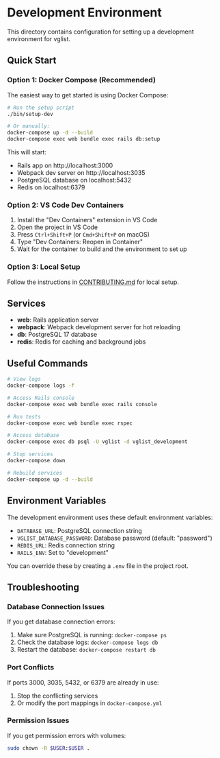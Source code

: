 # Development Environment

This directory contains configuration for setting up a development environment for vglist.

## Quick Start

### Option 1: Docker Compose (Recommended)

The easiest way to get started is using Docker Compose:

```bash
# Run the setup script
./bin/setup-dev

# Or manually:
docker-compose up -d --build
docker-compose exec web bundle exec rails db:setup
```

This will start:
- Rails app on http://localhost:3000
- Webpack dev server on http://localhost:3035
- PostgreSQL database on localhost:5432
- Redis on localhost:6379

### Option 2: VS Code Dev Containers

1. Install the "Dev Containers" extension in VS Code
2. Open the project in VS Code
3. Press `Ctrl+Shift+P` (or `Cmd+Shift+P` on macOS)
4. Type "Dev Containers: Reopen in Container"
5. Wait for the container to build and the environment to set up

### Option 3: Local Setup

Follow the instructions in [CONTRIBUTING.md](../CONTRIBUTING.md) for local setup.

## Services

- **web**: Rails application server
- **webpack**: Webpack development server for hot reloading
- **db**: PostgreSQL 17 database
- **redis**: Redis for caching and background jobs

## Useful Commands

```bash
# View logs
docker-compose logs -f

# Access Rails console
docker-compose exec web bundle exec rails console

# Run tests
docker-compose exec web bundle exec rspec

# Access database
docker-compose exec db psql -U vglist -d vglist_development

# Stop services
docker-compose down

# Rebuild services
docker-compose up -d --build
```

## Environment Variables

The development environment uses these default environment variables:

- `DATABASE_URL`: PostgreSQL connection string
- `VGLIST_DATABASE_PASSWORD`: Database password (default: "password")
- `REDIS_URL`: Redis connection string
- `RAILS_ENV`: Set to "development"

You can override these by creating a `.env` file in the project root.

## Troubleshooting

### Database Connection Issues
If you get database connection errors:
1. Make sure PostgreSQL is running: `docker-compose ps`
2. Check the database logs: `docker-compose logs db`
3. Restart the database: `docker-compose restart db`

### Port Conflicts
If ports 3000, 3035, 5432, or 6379 are already in use:
1. Stop the conflicting services
2. Or modify the port mappings in `docker-compose.yml`

### Permission Issues
If you get permission errors with volumes:
```bash
sudo chown -R $USER:$USER .
```